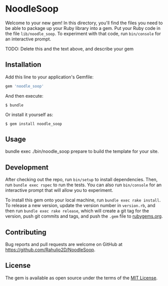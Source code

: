 # NoodleSoop

Welcome to your new gem! In this directory, you'll find the files you need to be able to package up your Ruby library into a gem. Put your Ruby code in the file `lib/noodle_soop`. To experiment with that code, run `bin/console` for an interactive prompt.

TODO: Delete this and the text above, and describe your gem

## Installation

Add this line to your application's Gemfile:

```ruby
gem 'noodle_soop'
```

And then execute:

    $ bundle

Or install it yourself as:

    $ gem install noodle_soop

## Usage

bundle exec ./bin/noodle_soop prepare to build the template for your site.

## Development

After checking out the repo, run `bin/setup` to install dependencies. Then, run `bundle exec rspec` to run the tests. You can also run `bin/console` for an interactive prompt that will allow you to experiment.

To install this gem onto your local machine, run `bundle exec rake install`. To release a new version, update the version number in `version.rb`, and then run `bundle exec rake release`, which will create a git tag for the version, push git commits and tags, and push the `.gem` file to [rubygems.org](https://rubygems.org).

## Contributing

Bug reports and pull requests are welcome on GitHub at https://github.com/Rahulio2D/NoodleSoop.

## License

The gem is available as open source under the terms of the [MIT License](https://opensource.org/licenses/MIT).
